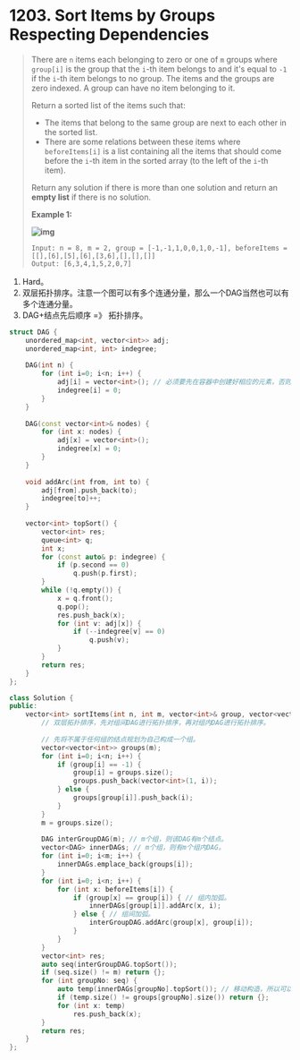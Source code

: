 # 1203. Sort Items by Groups Respecting Dependencies

> There are `n` items each belonging to zero or one of `m` groups where `group[i]` is the group that the `i`-th item belongs to and it's equal to `-1` if the `i`-th item belongs to no group. The items and the groups are zero indexed. A group can have no item belonging to it.
>
> Return a sorted list of the items such that:
>
> - The items that belong to the same group are next to each other in the sorted list.
> - There are some relations between these items where `beforeItems[i]` is a list containing all the items that should come before the `i`-th item in the sorted array (to the left of the `i`-th item).
>
> Return any solution if there is more than one solution and return an **empty list** if there is no solution.
>
> **Example 1:**
>
> **![img](https://assets.leetcode.com/uploads/2019/09/11/1359_ex1.png)**
>
> ```
> Input: n = 8, m = 2, group = [-1,-1,1,0,0,1,0,-1], beforeItems = [[],[6],[5],[6],[3,6],[],[],[]]
> Output: [6,3,4,1,5,2,0,7]
> ```

1. Hard。
2. 双层拓扑排序。注意一个图可以有多个连通分量，那么一个DAG当然也可以有多个连通分量。
3. DAG+结点先后顺序 =》 拓扑排序。

```cpp
struct DAG {
    unordered_map<int, vector<int>> adj;
    unordered_map<int, int> indegree;
    
    DAG(int n) {
        for (int i=0; i<n; i++) {
            adj[i] = vector<int>(); // 必须要先在容器中创建好相应的元素，否则如果只是等addArc()来创建的话，若有一个DAG中有多个连通分量，且有某个连通分量只有一个结点，那么这个结点就不会被包含到容器中，那么在拓扑排序时就会漏掉。
            indegree[i] = 0;
        }
    }
    
    DAG(const vector<int>& nodes) {
        for (int x: nodes) {
            adj[x] = vector<int>();
            indegree[x] = 0;
        }
    }
    
    void addArc(int from, int to) {
        adj[from].push_back(to);
        indegree[to]++;
    }
    
    vector<int> topSort() {
        vector<int> res;
        queue<int> q;
        int x;
        for (const auto& p: indegree) {
            if (p.second == 0)
                q.push(p.first);
        }
        while (!q.empty()) {
            x = q.front();
            q.pop();
            res.push_back(x);
            for (int v: adj[x]) {
                if (--indegree[v] == 0)
                    q.push(v);
            }
        }
        return res;
    }
};

class Solution {
public:
    vector<int> sortItems(int n, int m, vector<int>& group, vector<vector<int>>& beforeItems) {
        // 双层拓扑排序，先对组间DAG进行拓扑排序，再对组内DAG进行拓扑排序。
        
        // 先将不属于任何组的结点规划为自己构成一个组。
        vector<vector<int>> groups(m);
        for (int i=0; i<n; i++) {
            if (group[i] == -1) {
                group[i] = groups.size();
                groups.push_back(vector<int>(1, i));
            } else {
                groups[group[i]].push_back(i);
            }
        }
        m = groups.size();
        
        DAG interGroupDAG(m); // m个组，则该DAG有m个结点。
        vector<DAG> innerDAGs; // m个组，则有m个组内DAG。
        for (int i=0; i<m; i++) {
            innerDAGs.emplace_back(groups[i]);
        }
        for (int i=0; i<n; i++) {
            for (int x: beforeItems[i]) {
                if (group[x] == group[i]) { // 组内加弧。
                    innerDAGs[group[i]].addArc(x, i);
                } else { // 组间加弧。
                    interGroupDAG.addArc(group[x], group[i]);
                }
            }
        }
        vector<int> res;
        auto seq(interGroupDAG.topSort());
        if (seq.size() != m) return {};
        for (int groupNo: seq) {
            auto temp(innerDAGs[groupNo].topSort()); // 移动构造，所以可以每次循环都定义一次temp。开销不大。
            if (temp.size() != groups[groupNo].size()) return {};
            for (int x: temp)
                res.push_back(x);
        }
        return res;
    }
};
```

